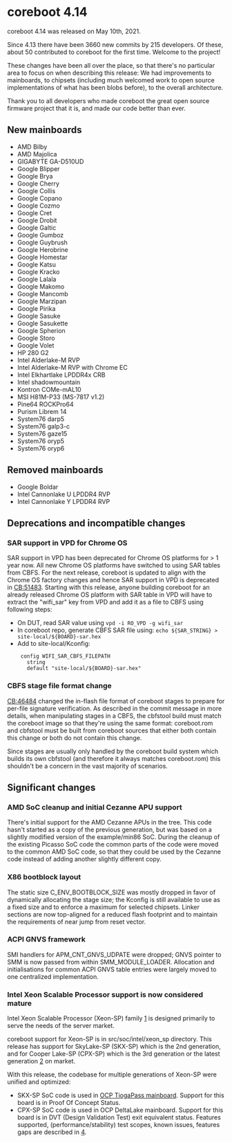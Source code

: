 coreboot 4.14
=============

coreboot 4.14 was released on May 10th, 2021.

Since 4.13 there have been 3660 new commits by 215 developers.
Of these, about 50 contributed to coreboot for the first time.
Welcome to the project!

These changes have been all over the place, so that there's no
particular area to focus on when describing this release: We had
improvements to mainboards, to chipsets (including much welcomed
work to open source implementations of what has been blobs before),
to the overall architecture.

Thank you to all developers who made coreboot the great open source
firmware project that it is, and made our code better than ever.

New mainboards
--------------

* AMD Bilby
* AMD Majolica
* GIGABYTE GA-D510UD
* Google Blipper
* Google Brya
* Google Cherry
* Google Collis
* Google Copano
* Google Cozmo
* Google Cret
* Google Drobit
* Google Galtic
* Google Gumboz
* Google Guybrush
* Google Herobrine
* Google Homestar
* Google Katsu
* Google Kracko
* Google Lalala
* Google Makomo
* Google Mancomb
* Google Marzipan
* Google Pirika
* Google Sasuke
* Google Sasukette
* Google Spherion
* Google Storo
* Google Volet
* HP 280 G2
* Intel Alderlake-M RVP
* Intel Alderlake-M RVP with Chrome EC
* Intel Elkhartlake LPDDR4x CRB
* Intel shadowmountain
* Kontron COMe-mAL10
* MSI H81M-P33 (MS-7817 v1.2)
* Pine64 ROCKPro64
* Purism Librem 14
* System76 darp5
* System76 galp3-c
* System76 gaze15
* System76 oryp5
* System76 oryp6

Removed mainboards
------------------

* Google Boldar
* Intel Cannonlake U LPDDR4 RVP
* Intel Cannonlake Y LPDDR4 RVP

Deprecations and incompatible changes
-------------------------------------

### SAR support in VPD for Chrome OS

SAR support in VPD has been deprecated for Chrome OS platforms for > 1
year now. All new Chrome OS platforms have switched to using SAR
tables from CBFS. For the next release, coreboot is updated to align
with the Chrome OS factory changes and hence SAR support in VPD is
deprecated in [CB:51483](https://review.coreboot.org/51483). Starting
with this release, anyone building coreboot for an already released
Chrome OS platform with SAR table in VPD will have to extract the
"wifi_sar" key from VPD and add it as a file to CBFS using following
steps:
 * On DUT, read SAR value using `vpd -i RO_VPD -g wifi_sar`
 * In coreboot repo, generate CBFS SAR file using:
    `echo ${SAR_STRING} > site-local/${BOARD}-sar.hex`
 * Add to site-local/Kconfig:
    ```
     config WIFI_SAR_CBFS_FILEPATH
       string
       default "site-local/${BOARD}-sar.hex"
    ```

### CBFS stage file format change

[CB:46484](https://review.coreboot.org/46484) changed the in-flash
file format of coreboot stages to prepare for per-file signature
verification. As described in the commit message in more details,
when manipulating stages in a CBFS, the cbfstool build must match the
coreboot image so that they're using the same format: coreboot.rom
and cbfstool must be built from coreboot sources that either both
contain this change or both do not contain this change.

Since stages are usually only handled by the coreboot build system
which builds its own cbfstool (and therefore it always matches
coreboot.rom) this shouldn't be a concern in the vast majority of
scenarios.

Significant changes
-------------------

### AMD SoC cleanup and initial Cezanne APU support

There's initial support for the AMD Cezanne APUs in the tree. This code
hasn't started as a copy of the previous generation, but was based on a
slightly modified version of the example/min86 SoC. During the cleanup
of the existing Picasso SoC code the common parts of the code were
moved to the common AMD SoC code, so that they could be used by the
Cezanne code instead of adding another slightly different copy.

### X86 bootblock layout

The static size C_ENV_BOOTBLOCK_SIZE was mostly dropped in favor of
dynamically allocating the stage size; the Kconfig is still available
to use as a fixed size and to enforce a maximum for selected chipsets.
Linker sections are now top-aligned for a reduced flash footprint and to
maintain the requirements of near jump from reset vector.

### ACPI GNVS framework

SMI handlers for APM_CNT_GNVS_UDPATE were dropped; GNVS pointer to SMM is
now passed from within SMM_MODULE_LOADER. Allocation and initialisations
for common ACPI GNVS table entries were largely moved to one centralized
implementation.

### Intel Xeon Scalable Processor support is now considered mature

Intel Xeon Scalable Processor (Xeon-SP) family [1] is designed
primarily to serve the needs of the server market.

coreboot support for Xeon-SP is in src/soc/intel/xeon_sp directory.
This release has support for SkyLake-SP (SKX-SP) which is the 2nd
generation, and for Cooper Lake-SP (CPX-SP) which is the 3rd generation
or the latest generation [2] on market.

With this release, the codebase for multiple generations of Xeon-SP
were unified and optimized:
* SKX-SP SoC code is used in [OCP TiogaPass mainboard][3]. Support for
this board is in Proof Of Concept Status.
* CPX-SP SoC code is used in OCP DeltaLake mainboard. Support for
this board is in DVT (Design Validation Test) exit equivalent status.
Features supported, (performance/stability) test scopes, known issues,
features gaps are described in [4].


[1]: <https://www.intel.com/content/www/us/en/products/details/processors/xeon/scalable.html>
[2]: <https://www.intel.com/content/www/us/en/products/docs/processors/xeon/3rd-gen-xeon-scalable-processors-brief.html>
[3]: <../mainboard/ocp/tiogapass.md>
[4]: <../mainboard/ocp/deltalake.md>
